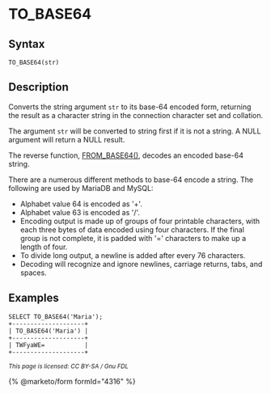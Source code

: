 
# TO_BASE64

## Syntax


```
TO_BASE64(str)
```

## Description


Converts the string argument `str` to its base-64 encoded form, returning the result as a character string in the connection character set and collation.


The argument `str` will be converted to string first if it is not a string. A NULL argument will return a NULL result.


The reverse function, [FROM_BASE64()](from_base64.md), decodes an encoded base-64 string.


There are a numerous different methods to base-64 encode a string. The following are used by MariaDB and MySQL:


* Alphabet value 64 is encoded as '+'.
* Alphabet value 63 is encoded as '/'.
* Encoding output is made up of groups of four printable characters, with each three bytes of data encoded using four characters. If the final group is not complete, it is padded with '=' characters to make up a length of four.
* To divide long output, a newline is added after every 76 characters.
* Decoding will recognize and ignore newlines, carriage returns, tabs, and spaces.


## Examples


```
SELECT TO_BASE64('Maria');
+--------------------+
| TO_BASE64('Maria') |
+--------------------+
| TWFyaWE=           |
+--------------------+
```


<sub>_This page is licensed: CC BY-SA / Gnu FDL_</sub>


{% @marketo/form formId="4316" %}
